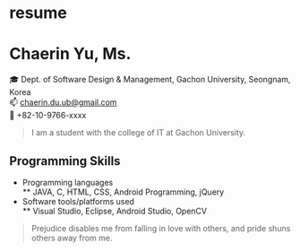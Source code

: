 # resume
Chaerin Yu, Ms.
================  
:mortar_board: Dept. of Software Design & Management, Gachon University, Seongnam, Korea  
:mailbox: chaerin.du.ub@gmail.com  
:calling: +82-10-9766-xxxx

> I am a student with the college of IT at Gachon University.  

  ## Programming Skills  
  * Programming languages  
­**	JAVA, C, HTML, CSS, Android Programming, jQuery
  * Software tools/platforms used  
­**	Visual Studio, Eclipse, Android Studio,  OpenCV


  > Prejudice disables me from falling in love with others, and pride shuns others away from me.  
